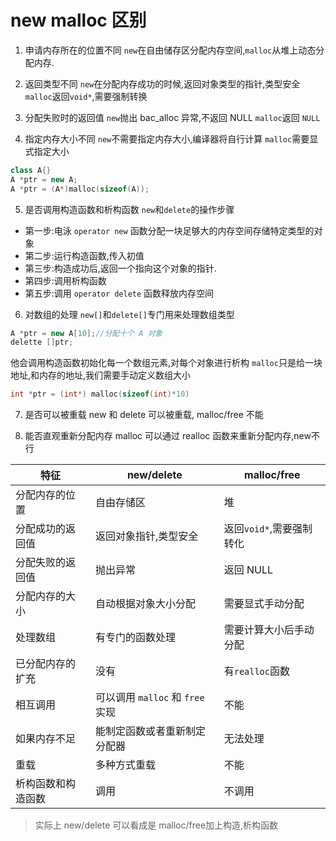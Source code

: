 # new malloc 区别
1. 申请内存所在的位置不同
`new`在自由储存区分配内存空间,`malloc`从堆上动态分配内存.

2. 返回类型不同
`new`在分配内存成功的时候,返回对象类型的指针,类型安全
`malloc`返回`void*`,需要强制转换

3. 分配失败时的返回值
`new`抛出 bac_alloc 异常,不返回 NULL
`malloc`返回 `NULL`

4. 指定内存大小不同
`new`不需要指定内存大小,编译器将自行计算
`malloc`需要显式指定大小
```cpp
class A{}
A *ptr = new A;
A *ptr = (A*)malloc(sizeof(A));
```
5. 是否调用构造函数和析构函数
`new`和`delete`的操作步骤
- 第一步:电泳 `operator new` 函数分配一块足够大的内存空间存储特定类型的对象
- 第二步:运行构造函数,传入初值
- 第三步:构造成功后,返回一个指向这个对象的指针.
- 第四步:调用析构函数
- 第五步:调用 `operator delete` 函数释放内存空间

6. 对数组的处理
`new[]`和`delete[]`专门用来处理数组类型
```cpp
A *ptr = new A[10];//分配十个 A 对象
delette []ptr;
```
他会调用构造函数初始化每一个数组元素,对每个对象进行析构
`malloc`只是给一块地址,和内存的地址,我们需要手动定义数组大小
```cpp
int *ptr = (int*) malloc(sizeof(int)*10)
```
7. 是否可以被重载
new 和 delete 可以被重载, malloc/free 不能

8. 能否直观重新分配内存
malloc 可以通过 realloc 函数来重新分配内存,new不行

|特征| new/delete|malloc/free|
|-|-|-|
|分配内存的位置|自由存储区|堆|
|分配成功的返回值|返回对象指针,类型安全|返回`void*`,需要强制转化
|分配失败的返回值|抛出异常|返回 NULL|
|分配内存的大小|自动根据对象大小分配|需要显式手动分配|
|处理数组|有专门的函数处理|需要计算大小后手动分配|
|已分配内存的扩充|没有|有`realloc`函数
|相互调用|可以调用 `malloc` 和 `free` 实现|不能|
|如果内存不足|能制定函数或者重新制定分配器|无法处理|
|重载|多种方式重载|不能|
|析构函数和构造函数|调用|不调用|
>实际上 new/delete 可以看成是 malloc/free加上构造,析构函数